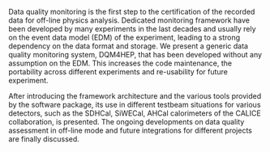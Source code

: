 Data quality monitoring is the first step to the certification of the recorded data for off-line physics analysis. Dedicated monitoring framework have been developed by many experiments in the last decades and usually rely on the event data model (EDM) of the experiment, leading to a strong dependency on the data format and storage. We present a generic data quality monitoring system, DQM4HEP, that has been developed without any assumption on the EDM. This increases the code maintenance, the portability across different experiments and re-usability for future experiment.

After introducing the framework architecture and the various tools provided by the software package, its use in different testbeam situations for various detectors, such as the SDHCal, SiWECal, AHCal calorimeters of the CALICE collaboration, is presented. The ongoing developments on data quality assessment in off-line mode and future integrations for different projects are finally discussed.